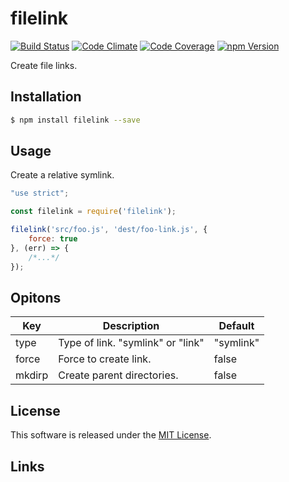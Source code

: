 filelink
==========

<!---
This file is generated by ape-tmpl. Do not update manually.
--->

<!-- Badge Start -->
<a name="badges"></a>

[![Build Status][bd_travis_shield_url]][bd_travis_url]
[![Code Climate][bd_codeclimate_shield_url]][bd_codeclimate_url]
[![Code Coverage][bd_codeclimate_coverage_shield_url]][bd_codeclimate_url]
[![npm Version][bd_npm_shield_url]][bd_npm_url]

[bd_repo_url]: https://github.com/okunishinishi/node-filelink
[bd_travis_url]: http://travis-ci.org/okunishinishi/node-filelink
[bd_travis_shield_url]: http://img.shields.io/travis/okunishinishi/node-filelink.svg?style=flat
[bd_license_url]: https://github.com/okunishinishi/node-filelink/blob/master/LICENSE
[bd_codeclimate_url]: http://codeclimate.com/github/okunishinishi/node-filelink
[bd_codeclimate_shield_url]: http://img.shields.io/codeclimate/github/okunishinishi/node-filelink.svg?style=flat
[bd_codeclimate_coverage_shield_url]: http://img.shields.io/codeclimate/coverage/github/okunishinishi/node-filelink.svg?style=flat
[bd_gemnasium_url]: https://gemnasium.com/okunishinishi/node-filelink
[bd_gemnasium_shield_url]: https://gemnasium.com/okunishinishi/node-filelink.svg
[bd_npm_url]: http://www.npmjs.org/package/filelink
[bd_npm_shield_url]: http://img.shields.io/npm/v/filelink.svg?style=flat
[bd_bower_badge_url]: https://img.shields.io/bower/v/filelink.svg?style=flat

<!-- Badge End -->


<!-- Description Start -->
<a name="description"></a>

Create file links.

<!-- Description End -->


<!-- Overview Start -->
<a name="overview"></a>



<!-- Overview End -->


<!-- Sections Start -->
<a name="sections"></a>

<!-- Section from "doc/guides/01.Installation.md.hbs" Start -->

<a name="section-doc-guides-01-installation-md"></a>
Installation
-----

```bash
$ npm install filelink --save
```


<!-- Section from "doc/guides/01.Installation.md.hbs" End -->

<!-- Section from "doc/guides/02.Usage.md.hbs" Start -->

<a name="section-doc-guides-02-usage-md"></a>
Usage
---------

Create a relative symlink.

```javascript
"use strict";

const filelink = require('filelink');

filelink('src/foo.js', 'dest/foo-link.js', {
    force: true
}, (err) => {
    /*...*/
});
```




<!-- Section from "doc/guides/02.Usage.md.hbs" End -->

<!-- Section from "doc/guides/03.Options.md.hbs" Start -->

<a name="section-doc-guides-03-options-md"></a>
Opitons
-------

| Key | Description | Default |
| --- | ---- | --- |
| type | Type of link. "symlink" or "link" | "symlink" |
| force | Force to create link. | false |
| mkdirp | Create parent directories. | false |

<!-- Section from "doc/guides/03.Options.md.hbs" End -->


<!-- Sections Start -->


<!-- LICENSE Start -->
<a name="license"></a>

License
-------
This software is released under the [MIT License](https://github.com/okunishinishi/node-filelink/blob/master/LICENSE).

<!-- LICENSE End -->


<!-- Links Start -->
<a name="links"></a>

Links
------


<!-- Links End -->
